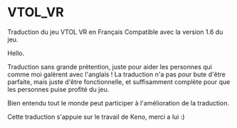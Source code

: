 # VTOL_VR
Traduction du jeu VTOL VR  en Français 
Compatible avec la version 1.6 du jeu.

Hello.

Traduction sans grande prétention, juste pour aider les personnes qui comme moi galèrent avec l'anglais !
La traduction n'a pas pour bute d'être parfaite, mais juste d'être fonctionnelle, et suffisamment complète pour que les personnes puise profité du jeu.

Bien entendu tout le monde peut participer à l'amélioration de la traduction.



Cette traduction s'appuie sur le travail de Keno, merci a lui :)
